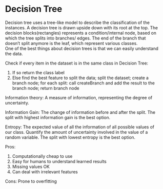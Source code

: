 # Decision Tree

Decision tree uses a tree-like model to describe the classification of the instances. 
A decision tree is drawn upside down with its root at the top. The decision blocks(rectangles) 
represents a condition/internal node, based on which the tree splits into branches/ edges. 
The end of the branch that doesn’t split anymore is the leaf, which represent various classes.  
One of the best things about decision trees is that we can easily understand the data. 


Check if every item in the dataset is in the same class in Decision Tree:
1. If so return the class label
2. Else
find the best feature to split the data;
split the dataset;
create a branch node;
for each split:
call createBranch and add the result to the branch node;
return branch node



Information theory:
A measure of information, representing the degree of uncertainty.


Information Gain:
The change of information before and after the split.
  The split with highest information gain is the best option.


Entropy:
The expected value of all the information of all possible values of our class.
Quantify the amount of uncertainty involved in the value of a random variable.  The split with lowest entropy is the best option.


Pros:
1. Computationally cheap to use
2. Easy for humans to understand learned results
3. Missing values OK
4. Can deal with irrelevant features

Cons:
Prone to overfitting
